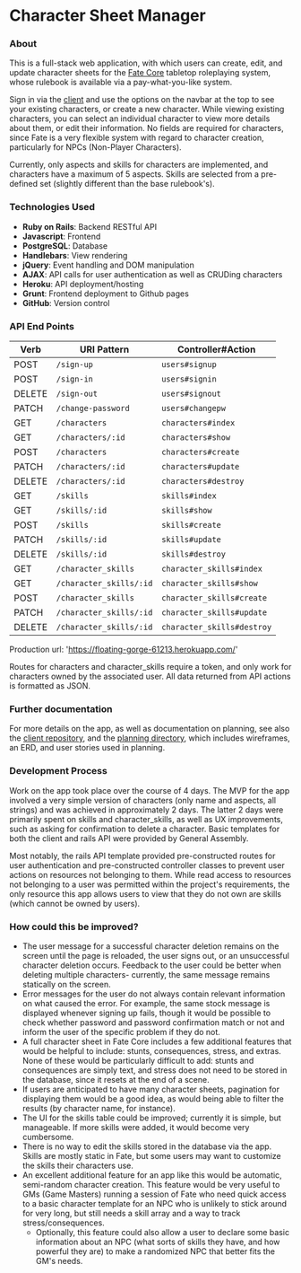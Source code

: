 # Character Sheet Manager

### About

This is a full-stack web application, with which users can create, edit, and update character sheets for the [Fate Core](https://www.evilhat.com/home/fate-core-downloads/) tabletop roleplaying system, whose rulebook is available via a pay-what-you-like system.

Sign in via the [client](https://jakeseib.github.io/Character-Sheet-Manager-client/) and use the options on the navbar at the top to see your existing characters, or create a new character. While viewing existing characters, you can select an individual character to view more details about them, or edit their information. No fields are required for characters, since Fate is a very flexible system with regard to character creation, particularly for NPCs (Non-Player Characters).

Currently, only aspects and skills for characters are implemented, and characters have a maximum of 5 aspects. Skills are selected from a pre-defined set (slightly different than the base rulebook's).

### Technologies Used

- **Ruby on Rails**: Backend RESTful API
- **Javascript**: Frontend
- **PostgreSQL**: Database
- **Handlebars**: View rendering
- **jQuery**: Event handling and DOM manipulation
- **AJAX**: API calls for user authentication as well as CRUDing characters
- **Heroku**: API deployment/hosting
- **Grunt**: Frontend deployment to Github pages
- **GitHub**: Version control

### API End Points

| Verb   | URI Pattern       | Controller#Action   |
|--------|-------------------|---------------------|
| POST   | `/sign-up`        | `users#signup`      |
| POST   | `/sign-in`        | `users#signin`      |
| DELETE | `/sign-out`       | `users#signout`     |
| PATCH  | `/change-password`| `users#changepw`    |
| GET    | `/characters`     | `characters#index`  |
| GET    | `/characters/:id` | `characters#show`   |
| POST   | `/characters`     | `characters#create` |
| PATCH  | `/characters/:id` | `characters#update` |
| DELETE | `/characters/:id` | `characters#destroy`|
| GET    | `/skills`         | `skills#index`      |
| GET    | `/skills/:id`     | `skills#show`       |
| POST   | `/skills`         | `skills#create`     |
| PATCH  | `/skills/:id`     | `skills#update`     |
| DELETE | `/skills/:id`     | `skills#destroy`    |
| GET    | `/character_skills`     | `character_skills#index`  |
| GET    | `/character_skills/:id` | `character_skills#show`   |
| POST   | `/character_skills`     | `character_skills#create` |
| PATCH  | `/character_skills/:id` | `character_skills#update` |
| DELETE | `/character_skills/:id` | `character_skills#destroy`|

Production url: 'https://floating-gorge-61213.herokuapp.com/'

Routes for characters and character_skills require a token, and only work for characters owned by the associated user. All data returned from API actions is formatted as JSON.

### Further documentation

For more details on the app, as well as documentation on planning, see also the [client repository](https://github.com/JakeSeib/Character-Sheet-Manager-client), and the [planning directory](https://github.com/JakeSeib/Character-Sheet-Manager-backend/tree/master/planning), which includes wireframes, an ERD, and user stories used in planning.

### Development Process

Work on the app took place over the course of 4 days. The MVP for the app involved a very simple version of characters (only name and aspects, all strings) and was achieved in approximately 2 days. The latter 2 days were primarily spent on skills and character_skills, as well as UX improvements, such as asking for confirmation to delete a character. Basic templates for both the client and rails API were provided by General Assembly.

Most notably, the rails API template provided pre-constructed routes for user authentication and pre-constructed controller classes to prevent user actions on resources not belonging to them. While read access to resources not belonging to a user was permitted within the project's requirements, the only resource this app allows users to view that they do not own are skills (which cannot be owned by users).

### How could this be improved?

- The user message for a successful character deletion remains on the screen until the page is reloaded, the user signs out, or an unsuccessful character deletion occurs. Feedback to the user could be better when deleting multiple characters- currently, the same message remains statically on the screen.
- Error messages for the user do not always contain relevant information on what caused the error. For example, the same stock message is displayed whenever signing up fails, though it would be possible to check whether password and password confirmation match or not and inform the user of the specific problem if they do not.
- A full character sheet in Fate Core includes a few additional features that would be helpful to include: stunts, consequences, stress, and extras. None of these would be particularly difficult to add: stunts and consequences are simply text, and stress does not need to be stored in the database, since it resets at the end of a scene.
- If users are anticipated to have many character sheets, pagination for displaying them would be a good idea, as would being able to filter the results (by character name, for instance).
- The UI for the skills table could be improved; currently it is simple, but manageable. If more skills were added, it would become very cumbersome.
- There is no way to edit the skills stored in the database via the app. Skills are mostly static in Fate, but some users may want to customize the skills their characters use.
- An excellent additional feature for an app like this would be automatic, semi-random character creation. This feature would be very useful to GMs (Game Masters) running a session of Fate who need quick access to a basic character template for an NPC who is unlikely to stick around for very long, but still needs a skill array and a way to track stress/consequences.
  - Optionally, this feature could also allow a user to declare some basic information about an NPC (what sorts of skills they have, and how powerful they are) to make a randomized NPC that better fits the GM's needs.
